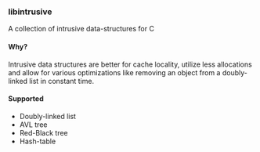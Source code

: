 ### libintrusive
A collection of intrusive data-structures for C

#### Why?
Intrusive data structures are better for cache locality, utilize less
allocations and allow for various optimizations like removing an object from a
doubly-linked list in constant time.

#### Supported
* Doubly-linked list
* AVL tree
* Red-Black tree
* Hash-table

